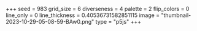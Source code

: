 +++
seed = 983
grid_size = 6
diverseness = 4
palette = 2
flip_colors = 0
line_only = 0
line_thickness = 0.40536731582851115
image = "thumbnail-2023-10-29-05-08-59-BAw0.png"
type = "p5js"
+++

